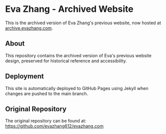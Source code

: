 # Eva Zhang - Archived Website

This is the archived version of Eva Zhang's previous website, now hosted at [archive.evazhang.com](https://archive.evazhang.com).

## About

This repository contains the archived version of Eva's previous website design, preserved for historical reference and accessibility.

## Deployment

This site is automatically deployed to GitHub Pages using Jekyll when changes are pushed to the main branch.

## Original Repository

The original repository can be found at: https://github.com/evazhang612/evazhang.com 